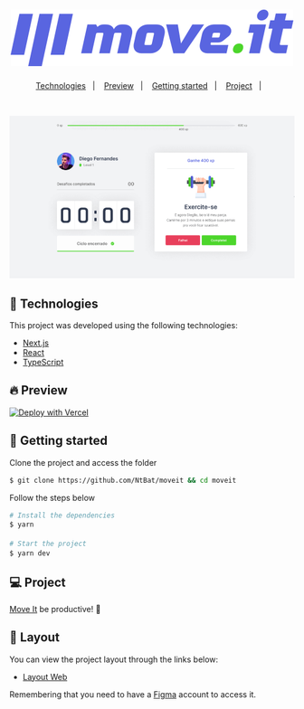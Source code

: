 <h1 align="center">
    <img alt="Move It" title="Move It" src=".github/logo.svg" />
</h1>

<p align="center">
  <a href="#-technologies">Technologies</a>&nbsp;&nbsp;&nbsp;|&nbsp;&nbsp;&nbsp;
  <a href="#-preview">Preview</a>&nbsp;&nbsp;&nbsp;|&nbsp;&nbsp;&nbsp;
  <a href="#-getting-started">Getting started</a>&nbsp;&nbsp;&nbsp;|&nbsp;&nbsp;&nbsp;
  <a href="#-project">Project</a>&nbsp;&nbsp;&nbsp;|&nbsp;&nbsp;&nbsp;
</p>

<br>

<p align="center">
  <img alt="Moveit" src=".github/screenshot-1.png">
</p>

## 🧪 Technologies

This project was developed using the following technologies:

- [Next.js](https://nextjs.org/)
- [React](https://reactjs.org)
- [TypeScript](https://www.typescriptlang.org/)

## 🔥 Preview

[![Deploy with Vercel](https://vercel.com/button)](https://ntbatista-moveit.vercel.app/)

## 🚀 Getting started

Clone the project and access the folder

```bash
$ git clone https://github.com/NtBat/moveit && cd moveit
```

Follow the steps below

```bash
# Install the dependencies
$ yarn

# Start the project
$ yarn dev
```

## 💻 Project

[Move It](https://ntbatista-moveit.vercel.app/) be productive! 💜


## 🔖 Layout

You can view the project layout through the links below:

- [Layout Web](https://www.figma.com/file/ge20pu3ofMOKoliUyKx1Nl/?viewer=1&node-id=160:2761)

Remembering that you need to have a [Figma](http://figma.com/) account to access it.


